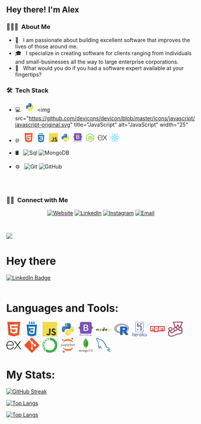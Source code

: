 
<h2> Hey there! I'm Alex</h2>

<h3> 👨🏻‍💻 &nbsp;About Me </h3>

- 🤔 &nbsp; I am passionate about building excellent software that improves the lives of those around me.
- 🎓 &nbsp; I specialize in creating software for clients ranging from individuals and small-businesses all the way to large enterprise corporations.
- 💼 &nbsp; What would you do if you had a software expert available at your fingertips?

<h3> 🛠 &nbsp;Tech Stack</h3>

- 💻 &nbsp;
  <img src="https://github.com/devicons/devicon/blob/master/icons/python/python-original.svg" title="Python" alt="Python" width="25" height="25"/>&nbsp;
  <img src="https://github.com/devicons/devicon/blob/master/icons/javascript/javascript-original.svg" title="JavaScript" alt="JavaScript" width="25"

- 🌐 &nbsp;
  <img src="https://github.com/devicons/devicon/blob/master/icons/html5/html5-original.svg" title="HTML5" alt="HTML" width="25" height="25"/>&nbsp;
  <img src="https://github.com/devicons/devicon/blob/master/icons/css3/css3-plain-wordmark.svg" title="CSS3" alt="CSS" width="25" height="25"/>&nbsp;
  <img src="https://github.com/devicons/devicon/blob/master/icons/javascript/javascript-original.svg" title="JavaScript" alt="JavaScript" width="25" height="25"/>&nbsp;
  <img src="https://github.com/devicons/devicon/blob/master/icons/python/python-original.svg" title="Python" alt="Python" width="25" height="25"/>&nbsp;
  <img src="https://github.com/devicons/devicon/blob/master/icons/bootstrap/bootstrap-plain-wordmark.svg" title="Bootstrap" alt="Bootstrap" width="25" height="25"/>&nbsp;
  <img src="https://github.com/devicons/devicon/blob/master/icons/nodejs/nodejs-original.svg" title="NodeJS" alt="NodeJS" width="25" height="25"/>&nbsp;
  <img src="https://github.com/devicons/devicon/blob/master/icons/express/express-original.svg" title="Express" alt="Express" width="25" height="25"/>&nbsp;
  <img src="https://github.com/devicons/devicon/blob/master/icons/react/react-original.svg" title="React" alt="React" width="25" height="25"/>&nbsp;

  

- 🛢 &nbsp;
  ![Sql](https://img.shields.io/badge/-Sql-333333?style=flat&logo=sql)
  ![MongoDB](https://img.shields.io/badge/-MongoDB-333333?style=flat&logo=mongodb)
- ⚙️ &nbsp;
  ![Git](https://img.shields.io/badge/-Git-333333?style=flat&logo=git)
  ![GitHub](https://img.shields.io/badge/-GitHub-333333?style=flat&logo=github)

  

<br/>


<br/>

<h3> 🤝🏻 &nbsp;Connect with Me </h3>

<p align="center">
<a href="https://adilmarghadi1.github.io/AdilDev/"><img alt="Website" src="https://img.shields.io/badge/Website-www.adilmarghadi1.github.io/AdilDev-blue?style=flat-square&logo=google-chrome"></a>
<a href="https://www.linkedin.com/in/adil-marghady-2231371b6/"><img alt="LinkedIn" src="https://img.shields.io/badge/LinkedIn-adil%20 %20marghadi-blue?style=flat-square&logo=linkedin"></a>
<a href="https://www.instagram.com/adil.dev1/"><img alt="Instagram" src="https://img.shields.io/badge/Instagram-adil.dev1-blue?style=flat-square&logo=instagram"></a>
<a href="mailto:adilmarghadi2020@gmail.com"><img alt="Email" src="https://img.shields.io/badge/Email-adilmarghadi2020@gmail.com-blue?style=flat-square&logo=gmail"></a>
</p>
<br/>

![](https://komarev.com/ghpvc/?username=adilmarghadi1)


 









<h1>
  Hey there
</h1>

<div id="badges">
  <a href="https://www.linkedin.com/in/alexander-rahmanov/">
    <img src="https://camo.githubusercontent.com/e4e22131f962f380087d193a17a51b055a7e687384c7c1f0bb4d284522f88a9a/68747470733a2f2f696d672e736869656c64732e696f2f62616467652f4c696e6b6564496e2d626c75653f7374796c653d666c6174266c6f676f3d6c696e6b6564696e266c6f676f436f6c6f723d7768697465" alt="LinkedIn Badge" data-canonical-src="https://img.shields.io/badge/LinkedIn-blue?style=flat&amp;logo=linkedin&amp;logoColor=white" style="max-width: 100%;">
  </a>
</div>

<img src="https://komarev.com/ghpvc/?username=AlexRahmanov&style=flat-square&color=blue" alt=""/>


# Languages and Tools:
<div>
  <img src="https://github.com/devicons/devicon/blob/master/icons/html5/html5-original.svg" title="HTML5" alt="HTML" width="40" height="40"/>&nbsp;
  <img src="https://github.com/devicons/devicon/blob/master/icons/css3/css3-plain-wordmark.svg" title="CSS3" alt="CSS" width="40" height="40"/>&nbsp;
  <img src="https://github.com/devicons/devicon/blob/master/icons/javascript/javascript-original.svg" title="JavaScript" alt="JavaScript" width="40" height="40"/>&nbsp;
  <img src="https://github.com/devicons/devicon/blob/master/icons/python/python-original.svg" title="Python" alt="Python" width="40" height="40"/>&nbsp;
  <img src="https://github.com/devicons/devicon/blob/master/icons/bootstrap/bootstrap-plain-wordmark.svg" title="Bootstrap" alt="Bootstrap" width="40" height="40"/>&nbsp;
  <img src="https://github.com/devicons/devicon/blob/master/icons/nodejs/nodejs-original-wordmark.svg" title="NodeJS" alt="NodeJS" width="40" height="40"/>&nbsp;
  <img src="https://github.com/devicons/devicon/blob/master/icons/r/r-original.svg" title="R" alt="R" width="40" height="40"/>&nbsp;
  <img src="https://github.com/devicons/devicon/blob/master/icons/heroku/heroku-original-wordmark.svg" title="Heroku" alt="Heroku" width="40" height="40"/>&nbsp;
  <img src="https://github.com/devicons/devicon/blob/master/icons/npm/npm-original-wordmark.svg" title="NPM" alt="npm" width="40" height="40"/>&nbsp;
  <img src="https://github.com/devicons/devicon/blob/master/icons/jest/jest-plain.svg" title="Jest" alt="Jest" width="40" height="40"/>&nbsp;
  <img src="https://github.com/devicons/devicon/blob/master/icons/express/express-original.svg" title="Express" alt="Express" width="40" height="40"/>&nbsp;
  <img src="https://github.com/devicons/devicon/blob/master/icons/git/git-original.svg" title="Git" alt="Git" width="40" height="40"/>&nbsp;
  <img src="https://github.com/devicons/devicon/blob/master/icons/anaconda/anaconda-original.svg" title="Anaconda" alt="Anaconda" width="40" height="40"/>&nbsp;
  <img src="https://github.com/devicons/devicon/blob/master/icons/jupyter/jupyter-original-wordmark.svg" title="Jupyter" alt="Jupyter" width="40" height="40"/>&nbsp;
  <img src="https://github.com/devicons/devicon/blob/master/icons/mongodb/mongodb-original-wordmark.svg" title="MongoDB" alt="MongoDB" width="40" height="40"/>&nbsp;
  <img src="https://github.com/devicons/devicon/blob/master/icons/mysql/mysql-original.svg" title="MySQL"  alt="MySQL" width="40" height="40"/>&nbsp;

  
  
  
  
# My Stats:

[![GitHub Streak](http://github-readme-streak-stats.herokuapp.com?user=AlexRahmanov&theme=dark&background=000000)](https://git.io/streak-stats)

[![Top Langs](https://github-readme-stats.vercel.app/api/top-langs/?username=AlexRahmanov&layout=compact&theme=vision-friendly-dark)](https://github.com/anuraghazra/github-readme-stats)

[![Top Langs](https://github-readme-stats.vercel.app/api/top-langs/?username=AlexRahmanov)](https://github.com/anuraghazra/github-readme-stats)


